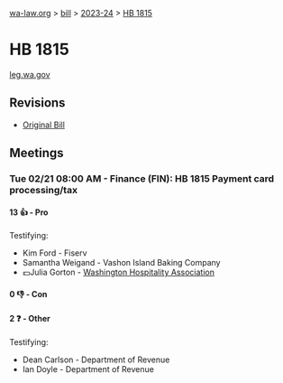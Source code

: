 [wa-law.org](/) > [bill](/bill/) > [2023-24](/bill/2023-24/) > [HB 1815](/bill/2023-24/hb/1815/)

# HB 1815
[leg.wa.gov](https://app.leg.wa.gov/billsummary?BillNumber=1815&Year=2023&Initiative=false)

## Revisions
* [Original Bill](1/)

## Meetings
### Tue 02/21 08:00 AM - Finance (FIN): HB 1815 Payment card processing/tax
#### 13 👍 - Pro
Testifying:
* Kim Ford - Fiserv
* Samantha Weigand - Vashon Island Baking Company
* 💵Julia Gorton - [Washington Hospitality Association](/org/washington_hospitality_association/)

#### 0 👎 - Con

#### 2 ❓ - Other
Testifying:
* Dean Carlson - Department of Revenue
* Ian Doyle - Department of Revenue

